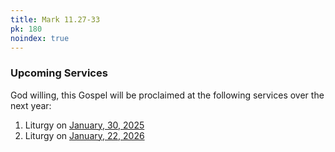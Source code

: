 ```yaml
---
title: Mark 11.27-33
pk: 180
noindex: true
---
```


### Upcoming Services

God willing, this Gospel will be proclaimed at the following services over the next year:


1. Liturgy on [January, 30, 2025](https://orthocal.info/readings/gregorian/2025/01/30/)
1. Liturgy on [January, 22, 2026](https://orthocal.info/readings/gregorian/2026/01/22/)
